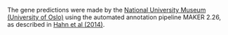 [//]: # (Created by ./bin/manage_files.pl from ./species/Gyrodactylus_salaris/PRJNA244375/Gyrodactylus_salaris_PRJNA244375.annotation.html on Thu Jun 11 13:44:15 2020)
The gene predictions were made by the [National University Museum (University of Oslo)](https://www.nhm.uio.no/english/) using the automated annotation pipeline MAKER 2.26, as described in [Hahn et al (2014)](http://europepmc.org/abstract/MED/24732282).
